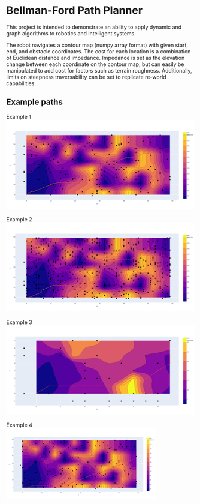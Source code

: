 # Bellman-Ford Path Planner

This project is intended to demonstrate an ability to apply dynamic and graph algorithms to robotics and intelligent systems.

The robot navigates a contour map (numpy array format) with given start, end, and obstacle coordinates. The cost for each location is a combination of Euclidean distance and impedance. Impedance is set as the elevation change between each coordinate on the contour map, but can easily be manipulated to add cost for factors such as terrain roughness. Additionally, limits on steepness traversability can be set to replicate re-world capabilities.

## Example paths
Example 1 <br />
<img src="Images/bellman-ford example 1.png" width="800"> <br /><br />
Example 2 <br />
<img src="Images/bellman-ford example 2.png" width="800"> <br /><br />
Example 3 <br />
<img src="Images/bellman-ford example 3.png" width="800"> <br /><br />
Example 4 <br />
<img src="Images/bellman-ford example 4.png" width="400"> <br /><br />

